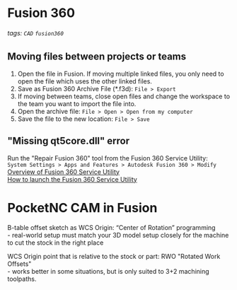 # Fusion 360

###### tags: `CAD` `fusion360`

## Moving files between projects or teams

1. Open the file in Fusion.  If moving multiple linked files, you only need to open the file which uses the other linked files.
2. Save as Fusion 360 Archive File (\*.f3d): `File > Export`
3. If moving between teams, close open files and change the workspace to the team you want to import the file into.
4. Open the archive file: `File > Open > Open from my computer`
5. Save the file to the new location: `File > Save`

## "Missing qt5core.dll" error

Run the "Repair Fusion 360" tool from the Fusion 360 Service Utility:  
`System Settings > Apps and Features > Autodesk Fusion 360 > Modify`  
[Overview of Fusion 360 Service Utility](https://knowledge.autodesk.com/support/fusion-360/troubleshooting/caas/sfdcarticles/sfdcarticles/Overview-of-Fusion-360-Safe-Mode.html)  
[How to launch the Fusion 360 Service Utility](https://knowledge.autodesk.com/support/fusion-360/troubleshooting/caas/sfdcarticles/sfdcarticles/How-to-launch-the-Fusion-360-Service-Utility.html)  

# PocketNC CAM in Fusion

B-table offset sketch as WCS Origin: “Center of Rotation” programming  
	- real-world setup must match your 3D model setup closely for the machine to cut the stock in the right place  

WCS Origin point that is relative to the stock or part: RWO "Rotated Work Offsets"  
	- works better in some situations, but is only suited to 3+2 machining toolpaths.  
